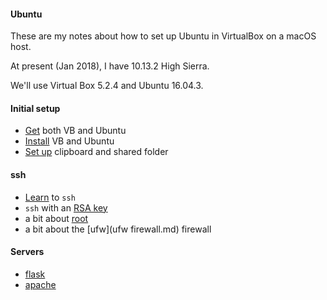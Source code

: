 #### Ubuntu

These are my notes about how to set up Ubuntu in VirtualBox on a macOS host.

At present (Jan 2018), I have 10.13.2 High Sierra.

We'll use Virtual Box 5.2.4 and Ubuntu 16.04.3.

#### Initial setup  

- [Get](downloads.md) both VB and Ubuntu
- [Install](installvb.md) VB and Ubuntu
- [Set up](shared.md) clipboard and shared folder

#### ssh

- [Learn](ssh1.md) to ``ssh``
- ``ssh`` with an [RSA key](ssh2.md)
- a bit about [root](root.md)
- a bit about the [ufw](ufw firewall.md) firewall

#### Servers

- [flask](flask.md)
- [apache](apache.md)

